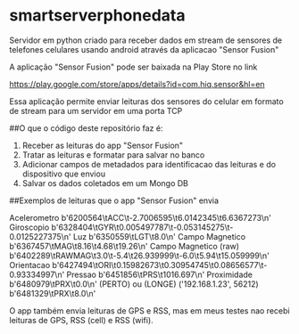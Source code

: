 # smartserverphonedata
Servidor em python criado para receber dados em stream de sensores de telefones celulares usando android através da aplicacao "Sensor Fusion"

A aplicação "Sensor Fusion" pode ser baixada na Play Store no link 

https://play.google.com/store/apps/details?id=com.hiq.sensor&hl=en

Essa aplicação permite enviar leituras dos sensores do celular em formato de stream para um servidor em uma porta TCP

##O que o código deste repositório faz é:
1. Receber as leituras do app "Sensor Fusion"
2. Tratar as leituras e formatar para salvar no banco
3. Adicionar campos de metadados para identificacao das leituras e do dispositivo que enviou
4. Salvar os dados coletados em um Mongo DB

##Exemplos de leituras que o app "Sensor Fusion" envia

Acelerometro b'6200564\tACC\t-2.7006595\t6.0142345\t6.6367273\n'
Giroscopio  b'6328404\tGYR\t0.005497787\t-0.053145275\t-0.0125227375\n'
Luz  b'6350559\tLGT\t8.0\n'
Campo Magnetico b'6367457\tMAG\t8.16\t4.68\t19.26\n'
Campo Magnetico (raw)  b'6402289\tRAWMAG\t3.0\t-5.4\t26.939999\t-6.0\t5.94\t15.059999\n'
Orientacao  b'6427494\tORI\t0.15982673\t0.30954745\t0.08656577\t-0.93334997\n'
Pressao  b'6451856\tPRS\t1016.697\n'
Proximidade  b'6480979\tPRX\t0.0\n' (PERTO) ou (LONGE) ('192.168.1.23', 56212) b'6481329\tPRX\t8.0\n'

O app também envia leituras de GPS e RSS, mas em meus testes nao recebi leituras de GPS, RSS (cell) e RSS (wifi).
